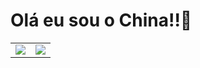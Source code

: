 # Olá eu sou o China!!🦝
<table>

  <td>
    <img src="https://github-readme-stats.vercel.app/api?username=Sampaiodx&theme=Synthwave&show_icons=true">
 
  </td>
  
  <td>
    <img src ="https://github-readme-stats.vercel.app/api/top-langs/?username=Sampaiosx&langs_count=8&theme=dark">
  </td>
  
</table>
